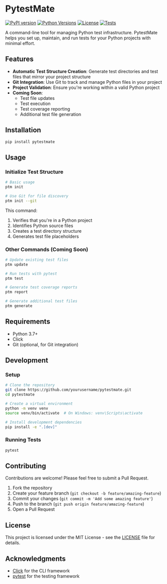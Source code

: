 # PytestMate

[![PyPI version](https://badge.fury.io/py/pytestmate.svg)](https://badge.fury.io/py/pytestmate)
[![Python Versions](https://img.shields.io/pypi/pyversions/pytestmate.svg)](https://pypi.org/project/pytestmate/)
[![License](https://img.shields.io/github/license/MrMoneyInTheBank/pytestmate.svg)](https://github.com/MrMoneyInTheBank/pytestmate/blob/main/LICENSE)
[![Tests](https://github.com/MrMoneyInTheBank/pytestmate/actions/workflows/ci.yml/badge.svg)](https://github.com/MrMoneyInTheBank/pytestmate/actions/workflows/ci.yml)

A command-line tool for managing Python test infrastructure. PytestMate helps you set up, maintain, and run tests for your Python projects with minimal effort.

## Features

- **Automatic Test Structure Creation**: Generate test directories and test files that mirror your project structure
- **Git Integration**: Use Git to track and manage Python files in your project
- **Project Validation**: Ensure you're working within a valid Python project
- **Coming Soon**:
  - Test file updates
  - Test execution
  - Test coverage reporting
  - Additional test file generation

## Installation

```bash
pip install pytestmate
```

## Usage

### Initialize Test Structure

```bash
# Basic usage
ptm init

# Use Git for file discovery
ptm init --git
```

This command:
1. Verifies that you're in a Python project
2. Identifies Python source files
3. Creates a test directory structure
4. Generates test file placeholders

### Other Commands (Coming Soon)

```bash
# Update existing test files
ptm update

# Run tests with pytest
ptm test

# Generate test coverage reports
ptm report

# Generate additional test files
ptm generate
```

## Requirements

- Python 3.7+
- Click
- Git (optional, for Git integration)

## Development

### Setup

```bash
# Clone the repository
git clone https://github.com/yourusername/pytestmate.git
cd pytestmate

# Create a virtual environment
python -m venv venv
source venv/bin/activate  # On Windows: venv\Scripts\activate

# Install development dependencies
pip install -e ".[dev]"
```

### Running Tests

```bash
pytest
```

## Contributing

Contributions are welcome! Please feel free to submit a Pull Request.

1. Fork the repository
2. Create your feature branch (`git checkout -b feature/amazing-feature`)
3. Commit your changes (`git commit -m 'Add some amazing feature'`)
4. Push to the branch (`git push origin feature/amazing-feature`)
5. Open a Pull Request

## License

This project is licensed under the MIT License - see the [LICENSE](LICENSE) file for details.

## Acknowledgments

- [Click](https://click.palletsprojects.com/) for the CLI framework
- [pytest](https://docs.pytest.org/) for the testing framework
